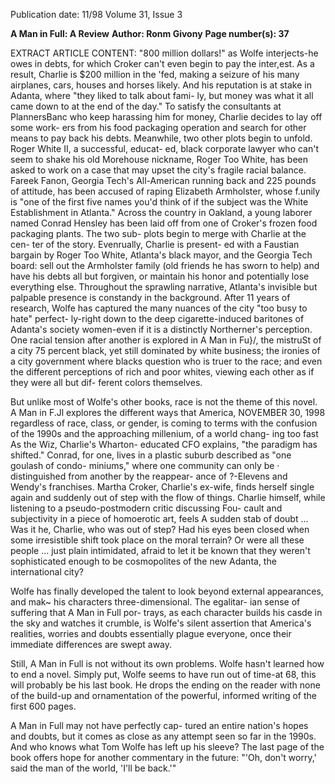 Publication date: 11/98
Volume 31, Issue 3

**A Man in Full: A Review**
**Author: Ronm Givony**
**Page number(s): 37**

EXTRACT ARTICLE CONTENT:
"800 million dollars!" as Wolfe interjects-he 
owes in debts, for which Croker can't even 
begin to pay the inter,est. As a result, Charlie is 
$200 million in the 'fed, making a seizure of 
his many airplanes, cars, houses and horses 
likely. And his reputation is at stake in 
Adanta, where "they liked to talk about fami-
ly, but money was what it all came down to at 
the end of the day." To satisfy the consultants 
at PlannersBanc who keep harassing him for 
money, Charlie decides to lay off some work-
ers from his food packaging operation and 
search for other means to pay back his debts. 
Meanwhile, two other plots begin to 
unfold. Roger White II, a successful, educat-
ed, black corporate lawyer who can't seem to 
shake his old Morehouse nickname, Roger 
Too White, has been asked to work on a case 
that may upset the city's fragile racial balance. 
Fareek Fanon, Georgia Tech's All-American 
running back and 225 pounds of attitude, has 
been accused of raping Elizabeth Armholster, 
whose f.unily is "one of the first five names 
you'd think of if the subject was the White 
Establishment in Atlanta." Across the country 
in Oakland, a young laborer named Conrad 
Hensley has been laid off from one of Croker's 
frozen food packaging plants. The two sub-
plots begin to merge with Charlie at the cen-
ter of the story. Evenrually, Charlie is present-
ed with a Faustian bargain by Roger Too 
White, Atlanta's black mayor, and the Georgia 
Tech board: sell out the Armholster family 
(old friends he has sworn to help) and have 
his debts all but forgiven, or maintain his 
honor and potentially lose everything else. 
Throughout the sprawling narrative, 
Atlanta's invisible but palpable presence is 
constandy in the background. After 11 years 
of research, Wolfe has captured the many 
nuances of the city "too busy to hate" perfect-
ly-right down to the deep cigarette-induced 
baritones of Adanta's society women-even if 
it is a distinctly Northerner's perception. One 
racial tension after another is explored in A 
Man in Fu}/, the mistruSt of a city 75 percent 
black, yet still dominated by white business; 
the ironies of a city government where blacks 
question who is truer to the race; and even the 
different perceptions of rich and poor whites, 
viewing each other as if they were all but dif-
ferent colors themselves. 


But unlike most of Wolfe's other books, 
race is not the theme of this novel. A Man in 
F.Jl explores the different ways that America, 
NOVEMBER 30, 1998 
regardless of race, class, or gender, is coming 
to terms with the confusion of the 1990s and 
the approaching millenium, of a world chang-
ing too fast As the Wiz, Charlie's Wharton-
educated CFO explains, "the paradigm has 
shifted." Conrad, for one, lives in a plastic 
suburb described as "one goulash of condo-
miniums," where one community can only be 
· distinguished from another by the reappear-
ance of ?-Elevens and Wendy's franchises. 
Martha Croker, Charlie's ex-wife, finds herself 
single again and suddenly out of step with the 
flow of things. Charlie himself, while listening 
to a pseudo-postmodern critic discussing Fou-
cault and subjectivity in a piece of homoerotic 
art, feels 
A sudden stab of doubt ... Was it he, 
Charlie, who was out of step? Had his eyes 
been closed when some irresistible shift took 
place on the moral terrain? Or were all these 
people ... just plain intimidated, afraid to let it 
be known that they weren't sophisticated 
enough to be cosmopolites of the new 
Adanta, the international city? 


Wolfe has finally developed the talent to 
look beyond external appearances, and mak~ 
his characters three-dimensional. The egalitar-
ian sense of suffering that A Man in Full por-
trays, as each character builds his casde in the 
sky and watches it crumble, is Wolfe's silent 
assertion that America's realities, worries and 
doubts essentially plague everyone, once their 
immediate differences are swept away. 


Still, A Man in Full is not without its own 
problems. Wolfe hasn't learned how to end a 
novel. Simply put, Wolfe seems to have run 
out of time-at 68, this will probably be his 
last book. He drops the ending on the reader 
with none of the build-up and ornamentation 
of the powerful, informed writing of the first 
600 pages. 


A Man in Full may not have perfectly cap-
tured an entire nation's hopes and doubts, but 
it comes as close as any attempt seen so far in 
the 1990s. And who knows what Tom Wolfe 
has left up his sleeve? The last page of the 
book offers hope for another commentary in 
the future: "'Oh, don't worry,' said the man of 
the world, 'I'll be back.'"